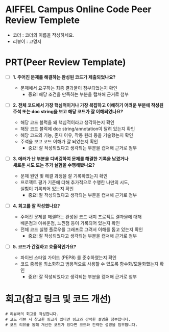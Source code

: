 # AIFFEL Campus Online Code Peer Review Templete  
- 코더 : 코더의 이름을 작성하세요.  
- 리뷰어 : 고명지 


# PRT(Peer Review Template)  
- [ ]  **1. 주어진 문제를 해결하는 완성된 코드가 제출되었나요?**  
    - 문제에서 요구하는 최종 결과물이 첨부되었는지 확인  
        - 중요! 해당 조건을 만족하는 부분을 캡쳐해 근거로 첨부  
    
- [ ]  **2. 전체 코드에서 가장 핵심적이거나 가장 복잡하고 이해하기 어려운 부분에 작성된   
주석 또는 doc string을 보고 해당 코드가 잘 이해되었나요?**  
    - 해당 코드 블럭을 왜 핵심적이라고 생각하는지 확인  
    - 해당 코드 블럭에 doc string/annotation이 달려 있는지 확인  
    - 해당 코드의 기능, 존재 이유, 작동 원리 등을 기술했는지 확인  
    - 주석을 보고 코드 이해가 잘 되었는지 확인  
        - 중요! 잘 작성되었다고 생각되는 부분을 캡쳐해 근거로 첨부  
        
- [ ]  **3. 에러가 난 부분을 디버깅하여 문제를 해결한 기록을 남겼거나  
새로운 시도 또는 추가 실험을 수행해봤나요?**  
    - 문제 원인 및 해결 과정을 잘 기록하였는지 확인  
    - 프로젝트 평가 기준에 더해 추가적으로 수행한 나만의 시도,   
    실험이 기록되어 있는지 확인  
        - 중요! 잘 작성되었다고 생각되는 부분을 캡쳐해 근거로 첨부  
        
- [ ]  **4. 회고를 잘 작성했나요?**  
    - 주어진 문제를 해결하는 완성된 코드 내지 프로젝트 결과물에 대해  
    배운점과 아쉬운점, 느낀점 등이 기록되어 있는지 확인  
    - 전체 코드 실행 플로우를 그래프로 그려서 이해를 돕고 있는지 확인  
        - 중요! 잘 작성되었다고 생각되는 부분을 캡쳐해 근거로 첨부  
        
- [ ]  **5. 코드가 간결하고 효율적인가요?**  
    - 파이썬 스타일 가이드 (PEP8) 를 준수하였는지 확인  
    - 코드 중복을 최소화하고 범용적으로 사용할 수 있도록 함수화/모듈화했는지 확인  
        - 중요! 잘 작성되었다고 생각되는 부분을 캡쳐해 근거로 첨부  


# 회고(참고 링크 및 코드 개선)  
```
# 리뷰어의 회고를 작성합니다.  
# 코드 리뷰 시 참고한 링크가 있다면 링크와 간략한 설명을 첨부합니다.  
# 코드 리뷰를 통해 개선한 코드가 있다면 코드와 간략한 설명을 첨부합니다.  
```  
